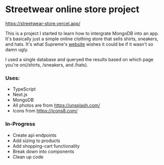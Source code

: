 # Streetwear online store project

https://streetwear-store.vercel.app/

This is a project I started to learn how to intergrate MongoDB into an app. It's basically just a simple online clothing store that sells shirts, sneakers, and hats. It's what Supreme's [website](https://www.supremenewyork.com/shop/all) wishes it could be if it wasn't so damn ugly.

I used a single database and queryed the results based on which page you're on(/shirts, /sneakers, and /hats).

### Uses:

- TypeScript
- Next.js
- MongoDB
- All photos are from https://unsplash.com/
- Icons from https://icons8.com/

### In-Progress

- Create api endpoints
- Add sizing to products
- Add shopping-cart functionality
- Break down into components
- Clean up code
